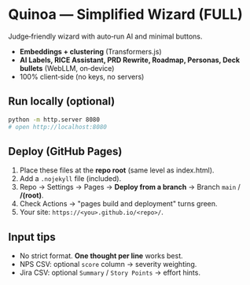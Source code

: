 # Quinoa — Simplified Wizard (FULL)

Judge‑friendly wizard with auto‑run AI and minimal buttons.
- **Embeddings + clustering** (Transformers.js)
- **AI Labels, RICE Assistant, PRD Rewrite, Roadmap, Personas, Deck bullets** (WebLLM, on‑device)
- 100% client‑side (no keys, no servers)

## Run locally (optional)
```bash
python -m http.server 8080
# open http://localhost:8080
```

## Deploy (GitHub Pages)
1) Place these files at the **repo root** (same level as index.html).
2) Add a `.nojekyll` file (included).
3) Repo → Settings → Pages → **Deploy from a branch** → Branch `main` / **/(root)**.
4) Check Actions → "pages build and deployment" turns green.
5) Your site: `https://<you>.github.io/<repo>/`.

## Input tips
- No strict format. **One thought per line** works best.
- NPS CSV: optional `score` column → severity weighting.
- Jira CSV: optional `Summary` / `Story Points` → effort hints.
